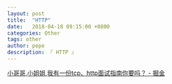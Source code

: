 ```yaml
---
layout: post
title:  "HTTP"
date:   2018-04-18 09:15:00 +0800
categories: Other
tags: other
author: pepe
description: 『 HTTP 』
---
```



[小哥哥,小姐姐,我有一份tcp、http面试指南你要吗？ - 掘金](https://juejin.im/post/5ad4094e6fb9a028d7011069)



